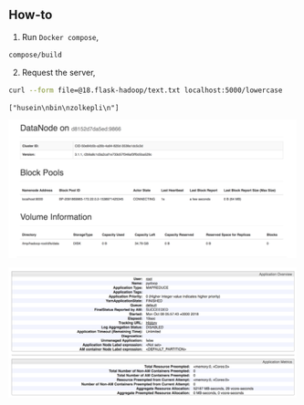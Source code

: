 ## How-to

1. Run `Docker compose`,
```bash
compose/build
```

2. Request the server,
```bash
curl --form file=@18.flask-hadoop/text.txt localhost:5000/lowercase
```
```text
["husein\nbin\nzolkepli\n"]
```

![alt text](screenshot1.png)

![alt text](screenshot2.png)
